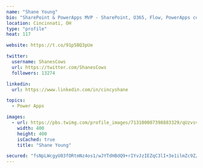 ```yaml
---
name: "Shane Young"
bio: "SharePoint & PowerApps MVP - SharePoint, O365, Flow, PowerApps consulting? @PowerApps911 | Pure Snark? You found it."
location: Cincinnati, OH
type: "profile"
heat: 117

website: https://t.co/91p5BQ3pUe

twitter:
  username: ShanesCows
  url: https://twitter.com/ShanesCows
  followers: 13274

linkedin:
  url: https://www.linkedin.com/in/cincyshane

topics:
  - Power Apps

images:
  - url: https://pbs.twimg.com/profile_images/713100007398883329/qUzvsvQ3_400x400.jpg
    width: 400
    height: 400
    isCached: true
    title: "Shane Young"

secured: "fsNpLWcgyU03fORtmNz4os1/wJYTdHBdQ9+rIYvJzIEZqC3lI+3e1ilmZc9Z/yvSsgOJuuJy89OdXLNYZWlvqZGNwpYB/JC8mXDM3IqUQ/f1rMWe+q6IUYFoSLZ7QtueFal9E0aNJph34v18oSv3vsQrabwvYO7AMWcWDU+qHENOA/c9FAYDKF39hyUs7JFoAeh7IAonBcPaJwmKQ6IHa9RKDs17qSMhXxdyLuQcjzJfRPCYtolKJ5FB5sISRuYt2exgOvErUwaAGTDvWpjAIHGEx4LznoqsYTBwMlyQv0KSRsUZvdLMsAf03na26VRII6gJWtEnQO+V0aFhjpvahG9g0pFHmmNr10GZONdZ5cvIVz4w9V09FkAfc8lthc61ONUqF3wB8uWSofd6pj1a2CHIWOvKwhoqJ2h0/ODjyn4=;wsWCvdylWt7tIoTYPcvDQQ=="
---
```


